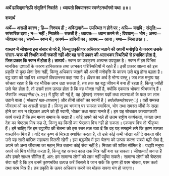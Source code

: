 **अर्थे ह्यविद्यमानेऽपि संसृतिर्न निवर्तते ।** **ध्यायतो विषयानस्य स्वप्नेऽनर्थागमो यथा ॥ ४॥** 

**शब्दार्थ** 

**अर्थे—** **असली कारण** **; हि—** **निश्चय ही** **; अविद्यमाने—** **उपस्थित न होने पर** **; अपि—** **यद्यपि** **; संसृति:—** **सांसारिक दशा** **;** **न—** **नहीं** **; निवर्तते—** **रुकती है** **; ध्यायत:—** **ध्यान करने से** **; विषयान्—** **भोग** **; अस्य—** **जीवात्मा का** **; स्वप्ने—** **स्वप्न में** **;** **अनर्थ—** **हानियों का** **; आगम:—** **आना** **; यथा—** **जिस तरह।** **.** 

**वास्तव में जीवात्मा इस संसार से परे है, किन्तु प्रकृति पर अधिकार जताने की** **अपनी मनोवृत्ति के कारण उसके संसार-चक्र की स्थिति कभी रुकती नहीं और वह** **सभी प्रकार की अलाभकर स्थितियों से प्रभावित होता है, जिस प्रकार कि स्वप्न में होता** **है।** **तात्पर्य :** स्वप्न का उदाहरण अत्यन्त उपयुक्त है। स्वप्न में हम विभिन्न मानसिक दशाओं के कारण हानिकारक तथा लाभकर परिस्थितियों में रहते हैं। इसी प्रकार आत्मा को इस प्रकृति से कुछ लेना देना नहीं, किन्तु अधिकार जताने की अपनी मनोवृत्ति के कारण उसे बद्ध होना पड़ता है। बद्ध दशा को यहाँ पर *ध्यायतो विषयानस्य* कहा गया है। *विषय* का अर्थ है भोग्य वस्तु। जब तक मनुष्य यह सोचता रहता है कि वह भौतिक लाभ उठा सकता है, तब तक वह बद्ध जीवन में बना ही रहता है, किन्तु ज्योंही उसे चेत होता है, तो उसमें ज्ञान उत्पन्न होता है कि वह भोक्ता नहीं है, क्योंकि एकमात्र भोक्ता श्रीभगवान् हैं। जैसाकि *भगवद्गीता* (५.२९) में पुष्टि की गई है, वह (ईश्वर) समस्त यज्ञों तथा तपस्याओं के फल का लाभ उठाने वाला ( *भोक्तारं यज्ञ-तपसाम्* ) और तीनों लोकों का स्वामी है ( *सर्वलोकमहेश्वरम्* ्)। वही समस्त जीवात्माओं का असली सखा है। किन्तु हम भगवान् पर समस्त स्वामित्व, भोग तथा समस्त जीवों के सखा होने का भार न छोड़कर अपने को ही स्वामी, भोक्ता तथा सखा मानते हैं। हम यह सोचकर कल्याणकारी कार्य करते हैं कि हम मानव समाज के सखा हैं। कोई अपने को भले ही उत्तम राष्ट्रीय कार्यकर्ता, जनता तथा देश का श्रेष्ठतम मित्र कह ले, किन्तु वह किसी का श्रेष्ठतम मित्र नहीं हो सकता। एकमात्र मित्र तो श्रीकृष्ण हैं। हमें चाहिए कि हम बद्धजीव की चेतना को इस स्तर तक उठा दें कि वह यह समझने लगे कि कृष्ण उसका वास्तविक मित्र है। यदि वह कृष्ण से मित्रता स्थापित करता है, तो उसे कोई कभी धोखा नहीं दे सकता और उसे यह सारी वांछित सहायता मिलती रहेगी। इस बद्धजीव में इस चेतना को उत्पन्न करना सबसे बड़ी सेवा है, अपने को अन्य जीवात्मा का महान् मित्र बताना कोई सेवा नहीं है। मित्रता की शक्ति सीमित है। यद्यपि मनुष्य अपने को मित्र घोषित करता है, किन्तु वह अनन्त काल तक मित्र नहीं बना रह सकता। जीवात्माएँ अनन्त हैं और हमारे साधन सीमित हैं, अत: हम सामान्य लोगों को लाभ नहीं पहुँचा सकते। सामान्य लोगों की श्रेष्ठतम सेवा यही है कि हम उनमें कृष्णभक्ति उत्पन्न करें जिससे वे जान सकें कि कृष्ण ही परम भोक्ता, परम कर्ता तथा परम मित्र हैं। तब प्रकृति के ऊपर अधिकार करने का मोहक सपना भंग हो जाएगा।  